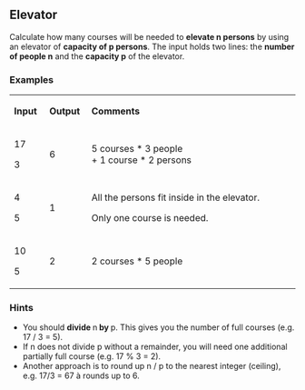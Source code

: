 <h2>Elevator</h2>
<p>Calculate how many courses will be needed to <strong>elevate n persons</strong> by using an elevator of <strong>capacity of p persons</strong>. The input holds two lines: the <strong>number of people n</strong> and the <strong>capacity p</strong> of the elevator.</p>
<h3>Examples</h3>
<table width="690">
<tbody>
<tr>
<td width="51">
<p><strong>Input</strong></p>
</td>
<td width="62">
<p><strong>Output</strong></p>
</td>
<td width="576">
<p><strong>Comments</strong></p>
</td>
</tr>
<tr>
<td width="51">
<p>17</p>
<p>3</p>
</td>
<td width="62">
<p>6</p>
</td>
<td width="576">
<p>5 courses * 3 people<br /> + 1 course * 2 persons</p>
</td>
</tr>
<tr>
<td width="51">
<p>4</p>
<p>5</p>
</td>
<td width="62">
<p>1</p>
</td>
<td width="576">
<p>All the persons fit inside in the elevator.</p>
<p>Only one course is needed.</p>
</td>
</tr>
<tr>
<td width="51">
<p>10</p>
<p>5</p>
</td>
<td width="62">
<p>2</p>
</td>
<td width="576">
<p>2 courses * 5 people</p>
</td>
</tr>
</tbody>
</table>
<h3>Hints</h3>
<ul>
<li>You should <strong>divide </strong>n<strong> by </strong>p. This gives you the number of full courses (e.g. 17 / 3 = 5).</li>
<li>If n does not divide p without a remainder, you will need one additional partially full course (e.g. 17 % 3 = 2).</li>
<li>Another approach is to round up n / p to the nearest integer (ceiling), e.g. 17/3 = 67 &agrave; rounds up to 6.</li>
</ul>
